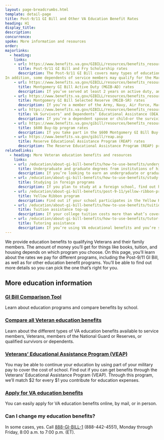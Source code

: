 ```yaml
---
layout: page-breadcrumbs.html
template: detail-page
title: Post-9/11 GI Bill and Other VA Education Benefit Rates
heading: H1
display_title:
description: 
concurrence: 
spoke: More information and resources
order:  
majorlinks:
  - heading: 
    links: 
    - url: https://www.benefits.va.gov/GIBILL/resources/benefits_resources/rates/ch33/ch33rates080119.asp
      title: Post-9/11 GI Bill and Fry Scholarship rates
      description: The Post-9/11 GI Bill covers many types of education, including undergraduate and graduate degrees, vocational and technical training, and much more. The benefit levels range from 40% to 100%, and benefits are payable for 15 years after your release from active duty.
In addition, some dependents of service members may qualify for the Marine Gunnery Sergeant John David Fry Scholarship (Fry Scholarship), a separate benefit. The rates for the Fry Scholarship are the same as the rates for Post-9/11 GI Bill benefits.
    - url: https://www.benefits.va.gov/GIBILL/resources/benefits_resources/rates/ch30/ch30rates100118.asp
      title: Montgomery GI Bill Active Duty (MGIB-AD) rates
      description: If you’ve served at least 2 years on active duty, and meet certain other requirements, you may qualify for benefits through the Montgomery GI Bill Active Duty program, also called MGIB-AD (Chapter 30). You may get up to 36 months of education benefits.
    - url: https://www.benefits.va.gov/GIBILL/resources/benefits_resources/rates/ch1606/ch1606rates100118.asp
      title: Montgomery GI Bill Selected Reserve (MGIB-SR) rates
      description: If you’re a member of the Army, Navy, Air Force, Marine Corps, or Coast Guard Reserve, Army National Guard, or Air National Guard, you may qualify for education benefits under the Montgomery GI Bill Selected Reserve (MGIB-SR) program.
    - url: https://www.benefits.va.gov/GIBILL/resources/benefits_resources/rates/ch35/ch35rates100118.asp
      title: VA Survivors’ and Dependents’ Educational Assistance (DEA) rates
      description: If you’re a dependent spouse or child—or the surviving spouse or child—of a Veteran, you may qualify for education benefits or job training through the Survivors’ and Dependents’ Educational Assistance (DEA) program.
    - url: https://www.benefits.va.gov/gibill/resources/benefits_resources/rates/600_buyup.asp
      title: $600 Buy-Up program rates
      description: If you take part in the $600 Montgomery GI Bill Buy-Up program, you’ll get more money each month through your GI Bill monthly payments.
    - url: https://www.benefits.va.gov/gibill/reap.asp
      title: Reserve Educational Assistance Program (REAP) rates
      description: The Reserve Educational Assistance Program (REAP) provides education benefits to reservists who’ve been called to active duty. The National Defense Authorization Act of 2016 ended this program on November 25, 2015. But some reservists can continue to get REAP benefits until November 25, 2019, while others are no longer eligible. In most cases, the Post-9/11 GI Bill has replaced the REAP program. 
relatedlinks:
  - heading: More Veteran education benefits and resources
    links:
    - url: /education/about-gi-bill-benefits/how-to-use-benefits/undergraduate-graduate-programs/
      title: Undergraduate and graduate degrees from institutions of higher learning
      description: If you’re looking to earn an undergraduate or graduate degree, find out if you can get VA benefits to help pay for courses.
    - url: /education/about-gi-bill-benefits/how-to-use-benefits/study-at-foreign-schools/
      title: Studying in foreign programs
      description: If you plan to study at a foreign school, find out how you can use VA benefits to cover your tuition and fees.
    - url: /education/about-gi-bill-benefits/post-9-11/yellow-ribbon-program/
      title: Yellow Ribbon program
      description: Find out if your school participates in the Yellow Ribbon program, which can help pay tuition costs that the Post-9/11 GI Bill doesn’t cover.
    - url: /education/about-gi-bill-benefits/how-to-use-benefits/tuition-assistance-top-up/
      title: Tuition assistance top-up
      description: If your college tuition costs more than what’s covered by your education benefits program, find out if you can get more money to cover tuition costs.
    - url: /education/about-gi-bill-benefits/how-to-use-benefits/tutor-assistance/
      title: Tutoring assistance
      description: If you’re using VA educational benefits and you’re struggling with the coursework, find out if you can get help paying for a tutor.
---
```


<div class="va-introtext">
  
We provide education benefits to qualifying Veterans and their family members. The amount of money you’ll get for 
things like books, tuition, and housing depends on which program you choose. On this page, you’ll learn about the
rates we pay for different programs, including the Post-9/11 GI Bill, as well as for other education benefit programs. 
You’ll be able to find out more details so you can pick the one that’s right for you.

## More education information

### [GI Bill Comparison Tool](/gi-bill-comparison-tool/)

Learn about education programs and compare benefits by school.

### [Compare all Veteran education benefits](/education/types-of-education-benefits/)

Learn about the different types of VA education benefits available to service members, Veterans, members of the 
National Guard or Reserves, or qualified survivors or dependents.

### [Veterans’ Educational Assistance Program (VEAP)](/education/other-va-education-benefits/veap/)

You may be able to continue your education by using part of your military pay to cover the cost of school. 
Find out if you can get benefits through the Veterans’ Educational Assistance Program (VEAP). Through this program, 
we’ll match $2 for every $1 you contribute for education expenses.

### [Apply for VA education benefits](https://www.benefits.va.gov/gibill/apply.asp)

You can easily apply for VA education benefits online, by mail, or in person.

### Can I change my education benefits?

In some cases, yes. Call <a href="tel:+18884424551">888-GI-BILL-1</a> (888-442-4551), Monday through Friday, 8:00 a.m. to 
7:00 p.m. (ET).
